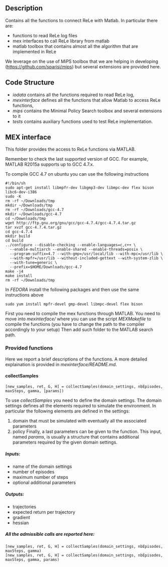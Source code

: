 Description
-----------

Contains all the functions to connect ReLe with Matlab. In particular there are:
- functions to read ReLe log files
- mex interfaces to call ReLe library from matlab
- matlab toolbox that contains almost all the algorithm that are implemented in ReLe

We leverage on the use of MiPS toolbox that we are helping in developing (https://github.com/sparisi/mips) but several extensions are provided here.


Code Structure
--------------

- *iodata* contains all the functions required to read ReLe log,
- *mexinterface* defines all the functions that allow Matlab to access ReLe functions,
- *mips* contains the Minimal Policy Search toolbox and several extensions to it
- *tests* contains auxiliary functions used to test ReLe implementation.


MEX interface
--------------------

This folder provides the access to ReLe functions via MATLAB.

Remember to check the last supported version of GCC. For example, MATLAB R2015a supports up to GCC 4.7.x.

To compile GCC 4.7 on ubuntu you can use the following instructions
~~~~
#!/bin/sh
sudo apt-get install libmpfr-dev libgmp3-dev libmpc-dev flex bison libc6-dev-i386
sudo -K
rm -rf ~/Downloads/tmp
mkdir ~/Downloads/tmp
rm -rf ~/Downloads/gcc-4.7
mkdir ~/Downloads/gcc-4.7
cd ~/Downloads/tmp
wget http://ftp.gnu.org/gnu/gcc/gcc-4.7.4/gcc-4.7.4.tar.gz
tar xvzf gcc-4.7.4.tar.gz
cd gcc-4.7.4
mkdir build
cd build
../configure --disable-checking --enable-languages=c,c++ \
  --enable-multiarch --enable-shared --enable-threads=posix \
  --program-suffix=4.7 --with-gmp=/usr/local/lib --with-mpc=/usr/lib \
  --with-mpfr=/usr/lib --without-included-gettext --with-system-zlib \
  --with-tune=generic \
  --prefix=$HOME/Downloads/gcc-4.7
make -j4
make install
rm -rf ~/Downloads/tmp
~~~~

In *FEDORA* install the following packages and then use the same instructions above
~~~~
sudo yum install mpfr-devel gmp-devel libmpc-devel flex bison 
~~~~


First you need to compile the mex functions through MATLAB.
You need to move into *mexinterface/* where you can use the script *MEXMakefile* to compile the functions (you have to change the path to the compiler accordingly to your setup)
Then add such folder to the MATLAB search path.

### Provided functions
Here we report a brief descriptions of the functions. A more detailed explaination is provided in *mexinterface/README.md*.
#### collectSamples
~~~~
[new_samples, ret, G, H] = collectSamples(domain_settings, nbEpisodes, maxSteps, gamma, [params])
~~~~
To use *collectSamples* you need to define the domain settings. The domain settings defines all the elements required to simulate the environment.
In particular the following elements are defined in the settings:
1. domain that must be simulated with eventually all the associated parameters
2. policy
Finally, a last parameters can be given to the function. This input, named *params*, is usually a structure that contains additional parameters required by the given domain settings.

##### Inputs:
- name of the domain settings
- number of episodes
- maximum number of steps
- optional additional parameters

##### Outputs:
- trajectories
- expected return per trajectory
- gradient
- hessian

##### All the admissible calls are reported here:
~~~~
[new_samples, ret, G, H] = collectSamples(domain_settings, nbEpisodes, maxSteps, gamma)
[new_samples, ret, G, H] = collectSamples(domain_settings, nbEpisodes, maxSteps, gamma, params)
~~~~
